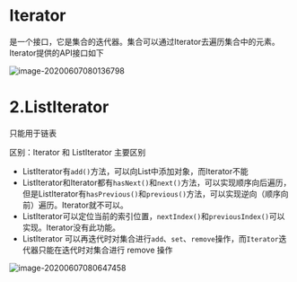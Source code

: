 # Iterator

是一个接口，它是集合的迭代器。集合可以通过Iterator去遍历集合中的元素。Iterator提供的API接口如下

![image-20200607080136798](C:\Users\wangdamei\AppData\Roaming\Typora\typora-user-images\image-20200607080136798.png)



# 2.ListIterator

只能用于链表

区别：Iterator 和 ListIterator 主要区别



- ListIterator有`add()`方法，可以向List中添加对象，而Iterator不能
- ListIterator和Iterator都有`hasNext()`和`next()`方法，可以实现顺序向后遍历，但是ListIterator有`hasPrevious()`和`previous()`方法，可以实现逆向（顺序向前）遍历。Iterator就不可以。
- ListIterator可以定位当前的索引位置，`nextIndex()`和`previousIndex()`可以实现。Iterator没有此功能。
- ListIterator 可以再迭代时对集合进行`add`、`set`、`remove`操作，而`Iterator`迭代器只能在迭代时对集合进行 remove 操作

![image-20200607080647458](C:\Users\wangdamei\AppData\Roaming\Typora\typora-user-images\image-20200607080647458.png)